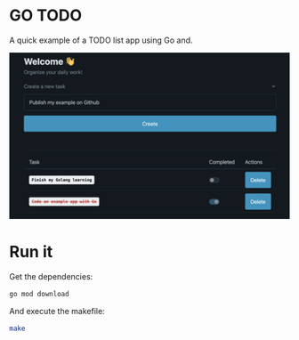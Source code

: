 # GO TODO
A quick example of a TODO list app using Go and.

![Screenshot](/docs/medias/screenshot.png)

# Run it
Get the dependencies:
```bash
go mod download
```

And execute the makefile:
```bash
make
```